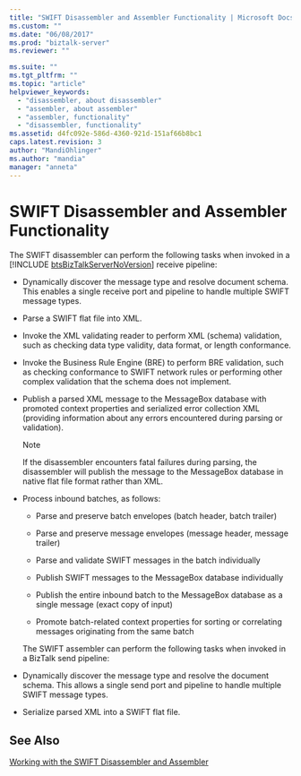 ```yaml
---
title: "SWIFT Disassembler and Assembler Functionality | Microsoft Docs"
ms.custom: ""
ms.date: "06/08/2017"
ms.prod: "biztalk-server"
ms.reviewer: ""

ms.suite: ""
ms.tgt_pltfrm: ""
ms.topic: "article"
helpviewer_keywords: 
  - "disassembler, about disassembler"
  - "assembler, about assembler"
  - "assembler, functionality"
  - "disassembler, functionality"
ms.assetid: d4fc092e-586d-4360-921d-151af66b8bc1
caps.latest.revision: 3
author: "MandiOhlinger"
ms.author: "mandia"
manager: "anneta"
---
```

# SWIFT Disassembler and Assembler Functionality
The SWIFT disassembler can perform the following tasks when invoked in a [!INCLUDE [btsBizTalkServerNoVersion](../../includes/btsbiztalkservernoversion-md.md)] receive pipeline:  
  
- Dynamically discover the message type and resolve document schema. This enables a single receive port and pipeline to handle multiple SWIFT message types.  
  
- Parse a SWIFT flat file into XML.  
  
- Invoke the XML validating reader to perform XML (schema) validation, such as checking data type validity, data format, or length conformance.  
  
- Invoke the Business Rule Engine (BRE) to perform BRE validation, such as checking conformance to SWIFT network rules or performing other complex validation that the schema does not implement.  
  
- Publish a parsed XML message to the MessageBox database with promoted context properties and serialized error collection XML (providing information about any errors encountered during parsing or validation).  
  
  > [!NOTE]
  >  If the disassembler encounters fatal failures during parsing, the disassembler will publish the message to the MessageBox database in native flat file format rather than XML.  
  
- Process inbound batches, as follows:  
  
  -   Parse and preserve batch envelopes (batch header, batch trailer)  
  
  -   Parse and preserve message envelopes (message header, message trailer)  
  
  -   Parse and validate SWIFT messages in the batch individually  
  
  -   Publish SWIFT messages to the MessageBox database individually  
  
  -   Publish the entire inbound batch to the MessageBox database as a single message (exact copy of input)  
  
  -   Promote batch-related context properties for sorting or correlating messages originating from the same batch  
  
  The SWIFT assembler can perform the following tasks when invoked in a BizTalk send pipeline:  
  
- Dynamically discover the message type and resolve the document schema. This allows a single send port and pipeline to handle multiple SWIFT message types.  
  
- Serialize parsed XML into a SWIFT flat file.  
  
## See Also  
 [Working with the SWIFT Disassembler and Assembler](../../adapters-and-accelerators/accelerator-swift/working-with-the-swift-disassembler-and-assembler.md)